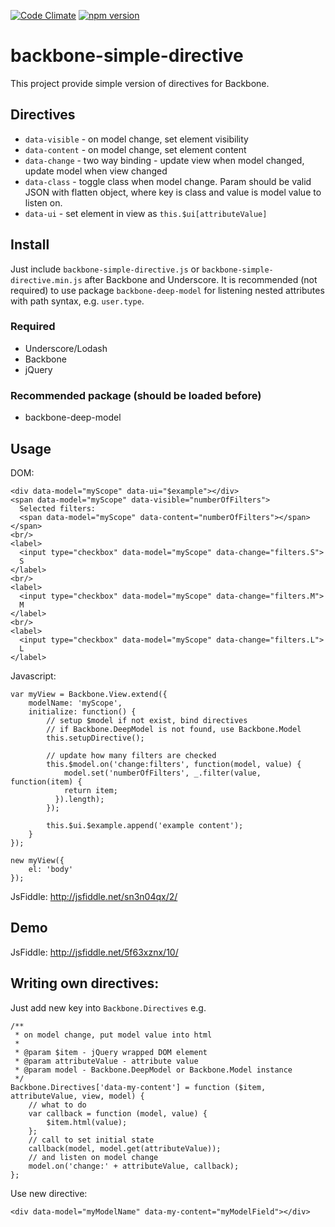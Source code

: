 [![Code Climate](https://codeclimate.com/github/psrebniak/backbone-simple-directive/badges/gpa.svg)](https://codeclimate.com/github/psrebniak/backbone-simple-directive)
[![npm version](https://badge.fury.io/js/backbone-simple-directive.svg)](https://badge.fury.io/js/backbone-simple-directive)

# backbone-simple-directive
This project provide simple version of directives for Backbone. 

## Directives

* `data-visible` - on model change, set element visibility
* `data-content` - on model change, set element content
* `data-change` - two way binding - update view when model changed, update model when view changed
* `data-class` - toggle class when model change. Param should be valid JSON with flatten object, where key is class and value is model value to listen on.
* `data-ui` - set element in view as `this.$ui[attributeValue]` 


## Install

Just include `backbone-simple-directive.js` or `backbone-simple-directive.min.js` after Backbone and Underscore. 
It is recommended (not required) to use package `backbone-deep-model` for listening nested attributes with path syntax, e.g. `user.type`. 

### Required
* Underscore/Lodash
* Backbone
* jQuery

### Recommended package (should be loaded before)
* backbone-deep-model

## Usage

DOM: 
```
<div data-model="myScope" data-ui="$example"></div>
<span data-model="myScope" data-visible="numberOfFilters">
  Selected filters:
  <span data-model="myScope" data-content="numberOfFilters"></span>
</span>
<br/>
<label>
  <input type="checkbox" data-model="myScope" data-change="filters.S">
  S
</label>
<br/>
<label>
  <input type="checkbox" data-model="myScope" data-change="filters.M">
  M
</label>
<br/>
<label>
  <input type="checkbox" data-model="myScope" data-change="filters.L">
  L
</label>
```

Javascript: 
```
var myView = Backbone.View.extend({
	modelName: 'myScope',
	initialize: function() {
	  	// setup $model if not exist, bind directives
	  	// if Backbone.DeepModel is not found, use Backbone.Model
	  	this.setupDirective();

	    // update how many filters are checked
	    this.$model.on('change:filters', function(model, value) {
	    	model.set('numberOfFilters', _.filter(value, function(item) {
	      	return item;
	      }).length);
	    });
	    
	    this.$ui.$example.append('example content');
	}
});

new myView({
	el: 'body'
});

```
JsFiddle: http://jsfiddle.net/sn3n04qx/2/

## Demo

JsFiddle: http://jsfiddle.net/5f63xznx/10/

## Writing own directives: 

Just add new key into `Backbone.Directives` e.g.

```
/**
 * on model change, put model value into html
 *
 * @param $item - jQuery wrapped DOM element
 * @param attributeValue - attribute value
 * @param model - Backbone.DeepModel or Backbone.Model instance
 */
Backbone.Directives['data-my-content'] = function ($item, attributeValue, view, model) {
	// what to do
    var callback = function (model, value) {
        $item.html(value);
    };
    // call to set initial state
    callback(model, model.get(attributeValue));
    // and listen on model change
    model.on('change:' + attributeValue, callback);
};
```

Use new directive:
```
<div data-model="myModelName" data-my-content="myModelField"></div>

```